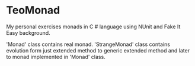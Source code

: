 # TeoMonad
My personal exercises monads in C # language using NUnit and Fake It Easy background.

'Monad' class contains real monad. 'StrangeMonad' class contains evolution form just extended method to generic extended method and later to monad implemented in 'Monad' class.
